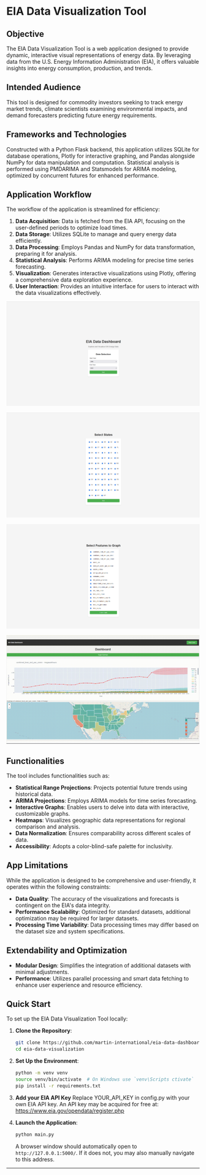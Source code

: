 # EIA Data Visualization Tool

## Objective

The EIA Data Visualization Tool is a web application designed to provide dynamic, interactive visual representations of energy data. By leveraging data from the U.S. Energy Information Administration (EIA), it offers valuable insights into energy consumption, production, and trends.

## Intended Audience

This tool is designed for commodity investors seeking to track energy market trends, climate scientists examining environmental impacts, and demand forecasters predicting future energy requirements.

## Frameworks and Technologies

Constructed with a Python Flask backend, this application utilizes SQLite for database operations, Plotly for interactive graphing, and Pandas alongside NumPy for data manipulation and computation. Statistical analysis is performed using PMDARIMA and Statsmodels for ARIMA modeling, optimized by concurrent futures for enhanced performance.

## Application Workflow

The workflow of the application is streamlined for efficiency:

1. **Data Acquisition**: Data is fetched from the EIA API, focusing on the user-defined periods to optimize load times.
2. **Data Storage**: Utilizes SQLite to manage and query energy data efficiently.
3. **Data Processing**: Employs Pandas and NumPy for data transformation, preparing it for analysis.
4. **Statistical Analysis**: Performs ARIMA modeling for precise time series forecasting.
5. **Visualization**: Generates interactive visualizations using Plotly, offering a comprehensive data exploration experience.
6. **User Interaction**: Provides an intuitive interface for users to interact with the data visualizations effectively.

![screenshot of index.html](https://github.com/martin-international/eia-data-dashboard/blob/main/readme/index.png)

![screenshot of select_states.html](https://github.com/martin-international/eia-data-dashboard/blob/main/readme/select_states.png)

![screenshot of select_features.html](https://github.com/martin-international/eia-data-dashboard/blob/main/readme/select_features.png)

![gif of dashboard.html](https://github.com/martin-international/eia-data-dashboard/blob/main/readme/dashboard.gif)

## Functionalities

The tool includes functionalities such as:

- **Statistical Range Projections**: Projects potential future trends using historical data.
- **ARIMA Projections**: Employs ARIMA models for time series forecasting.
- **Interactive Graphs**: Enables users to delve into data with interactive, customizable graphs.
- **Heatmaps**: Visualizes geographic data representations for regional comparison and analysis.
- **Data Normalization**: Ensures comparability across different scales of data.
- **Accessibility**: Adopts a color-blind-safe palette for inclusivity.

## App Limitations

While the application is designed to be comprehensive and user-friendly, it operates within the following constraints:

- **Data Quality**: The accuracy of the visualizations and forecasts is contingent on the EIA's data integrity.
- **Performance Scalability**: Optimized for standard datasets, additional optimization may be required for larger datasets.
- **Processing Time Variability**: Data processing times may differ based on the dataset size and system specifications.

## Extendability and Optimization

- **Modular Design**: Simplifies the integration of additional datasets with minimal adjustments.
- **Performance**: Utilizes parallel processing and smart data fetching to enhance user experience and resource efficiency.

## Quick Start

To set up the EIA Data Visualization Tool locally:

1. **Clone the Repository**:
   ```sh
   git clone https://github.com/martin-international/eia-data-dashboard.git
   cd eia-data-visualization
   ```

2. **Set Up the Environment**:
   ```sh
   python -m venv venv
   source venv/bin/activate  # On Windows use `venv\Scripts ctivate`
   pip install -r requirements.txt
   ```

3. **Add your EIA API Key**
   Replace YOUR_API_KEY in config.py with your own EIA API key.
   An API key may be acquired for free at: https://www.eia.gov/opendata/register.php

4. **Launch the Application**:
   ```sh
   python main.py
   ```
   A browser window should automatically open to `http://127.0.0.1:5000/`. If it does not, you may also manually navigate to this address.

---